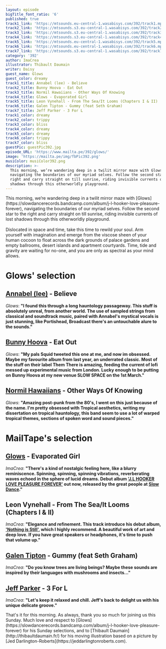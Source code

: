 ```yaml
---
layout: episode
bigTitle_font_ratio: '6'
published: true
track1_link: 'https://mtsounds.eu-central-1.wasabisys.com/392/track1.mp3'
track2_link: 'https://mtsounds.s3.eu-central-1.wasabisys.com/392/track2.mp3'
track3_link: 'https://mtsounds.s3.eu-central-1.wasabisys.com/392/track3.mp3'
track4_link: 'https://mtsounds.s3.eu-central-1.wasabisys.com/392/track4.mp3'
track5_link: 'https://mtsounds.eu-central-1.wasabisys.com/392/track5.mp3'
track6_link: 'https://mtsounds.eu-central-1.wasabisys.com/392/track6.mp3'
track7_link: 'https://mtsounds.s3.eu-central-1.wasabisys.com/392/track7.mp3'
category: '392'
author: ImaCrea
illustrator: Thibault Daumain
writer: Daisy
guest_name: Glows
guest_color: dreamy
track1_title: Annabel (lee) - Believe
track2_title: Bunny Hoova - Eat Out
track3_title: Normil Hawaiians - Other Ways Of Knowing
track4_title: Glows - Evaporated Girl
track5_title: Leon Vynehall - From The Sea/It Looms (Chapters I & II)
track6_title: Galen Tipton - Gummy (feat Seth Graham)
track7_title: Jeff Parker - 3 For L
track1_color: dreamy
track2_color: trippy
track3_color: bliss
track4_color: dreamy
track5_color: dreamy
track6_color: trippy
track7_color: bliss
guestPic: guestPic392.jpg
episode_URL: 'https://www.mailta.pe/392/glows/'
image: 'https://mailta.pe/img/fbPic392.png'
musiColor: musiColor392.png
description: >-
  This morning, we’re wandering deep in a twilit mirror maze with Glows,
  navigating the boundaries of our myriad selves. Follow the second star to the
  right and carry straight on till sunrise, riding invisible currents of lost
  shadows through this otherworldly playground.
---
```

<p id="introduction">This morning, we’re wandering deep in a twilit mirror maze with [Glows](https://slowdancerecords.bandcamp.com/album/j-l-hooker-love-pleasure-forever), navigating the boundaries of our myriad selves. Follow the second star to the right and carry straight on till sunrise, riding invisible currents of lost shadows through this otherworldly playground.
<br><br>
Dislocated in space and time, take this time to rewild your soul. Arm yourself with imagination and emerge from the viscose sheen of your human cocoon to float across the dark grounds of palace gardens and empty ballrooms, desert islands and apartment courtyards. Time, tide and gravity are waiting for no-one, and you are only as spectral as your mind allows.
</p>


# Glows' selection

##  [Annabel (lee)](https://annabel-lee.bandcamp.com/album/if-music-presents-by-the-sea-and-other-solitary-places) - Believe
_Glows_: **"**I found this through a long hauntology passageway. This stuff is absolutely unreal, from another world. The use of sampled strings from classical and soundtrack music, paired with Annabel's mystical vocals is just stunning, like Portishead, Broadcast there's an untouchable alure to the sounds.**"**

##  [Bunny Hoova](https://themthere.bandcamp.com/album/longing) - Eat Out
_Glows_: **"**My pals Squid tweeted this one at me, and now im obsessed. Maybe my favourite album from last year, an underrated classic. Most of the stuff on their label Them There is amazing, feeding the current of lofi messed up experimental music from London. Lucky enough to be putting on Bunny Hoova at my new venue SLOW SPACE on the 1st March.**"**

##  [Normil Hawaiians](https://bandcamp.normilhawaiians.com/album/more-wealth-than-money) - Other Ways Of Knowing
_Glows_: **"**Amazing post-punk from the 80's, I went on this just because of the name. I'm pretty obsessed with Tropical aesthetics, writing my dissertation on tropical hauntology, this band seem to use a lot of warped tropical themes, sections of spoken word and sound pieces.**"**


# MailTape's selection

## [Glows](https://soundcloud.com/glowsmusic) - Evaporated Girl
_ImaCrea_: **"**There's a kind of nostalgic feeling here, like a blurry reminiscence. Spinning, spinning, spinning vibrations, reverberating waves echoed in the sphere of lucid dreams. Debut album ['J.L HOOKER LOVE PLEASURE FOREVER'](https://slowdancerecords.bandcamp.com/album/j-l-hooker-love-pleasure-forever) out now, released by the great people at [Slow Dance](http://slowdance.co.uk/).**"**

## Leon Vynehall - From The Sea/It Looms (Chapters I & II)
_ImaCrea_: **"**Elegance and refinement. This track introduce his debut album, ['Nothing is Still'](https://leonvynehall.bandcamp.com/album/nothing-is-still), which I highly recommend. A beautiful work of art and deep love. If you have great speakers or headphones, it's time to push that volume up.**"**

## [Galen Tipton](https://orangemilkrecords.bandcamp.com/album/fake-meat) - Gummy (feat Seth Graham)
_ImaCrea_: **"**Do you know trees are living beings? Maybe these sounds are inspired by their languages with mushrooms and insects...**"**

## [Jeff Parker](https://intlanthem.bandcamp.com/album/suite-for-max-brown) - 3 For L
_ImaCrea_: **"**Let's keep it relaxed and chill. Jeff's back to delight us with his unique delicate groove.**"**


<p id="outroduction"> That's it for this morning. As always, thank you so much for joining us this Sunday. Much love and respect to [Glows](https://slowdancerecords.bandcamp.com/album/j-l-hooker-love-pleasure-forever) for his Sunday selections, and to [Thibault Daumain](http://thibaultdaumain.fr/) for his moving illustration based on a picture by [Jed Darlington-Roberts](https://jeddarlingtonroberts.com).</p>
